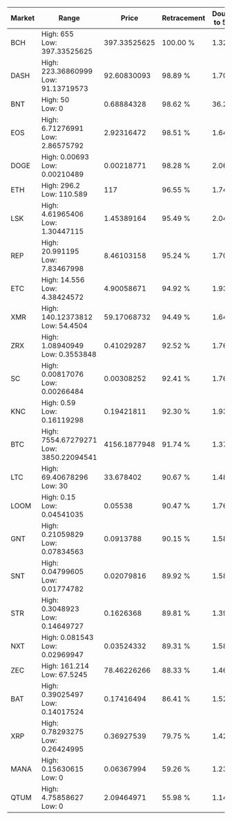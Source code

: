 | Market | Range | Price| Retracement | Doubles to 50% |
| --- | --- | --- | --- | --- |
| BCH | High: 655<br />Low: 397.33525625 | 397.33525625 | 100.00 % | 1.32 |
| DASH | High: 223.36860999<br />Low: 91.13719573 | 92.60830093 | 98.89 % | 1.70 |
| BNT | High: 50<br />Low: 0 | 0.68884328 | 98.62 % | 36.29 |
| EOS | High: 6.71276991<br />Low: 2.86575792 | 2.92316472 | 98.51 % | 1.64 |
| DOGE | High: 0.00693<br />Low: 0.00210489 | 0.00218771 | 98.28 % | 2.06 |
| ETH | High: 296.2<br />Low: 110.589 | 117 | 96.55 % | 1.74 |
| LSK | High: 4.61965406<br />Low: 1.30447115 | 1.45389164 | 95.49 % | 2.04 |
| REP | High: 20.991195<br />Low: 7.83467998 | 8.46103158 | 95.24 % | 1.70 |
| ETC | High: 14.556<br />Low: 4.38424572 | 4.90058671 | 94.92 % | 1.93 |
| XMR | High: 140.12373812<br />Low: 54.4504 | 59.17068732 | 94.49 % | 1.64 |
| ZRX | High: 1.08940949<br />Low: 0.3553848 | 0.41029287 | 92.52 % | 1.76 |
| SC | High: 0.00817076<br />Low: 0.00266484 | 0.00308252 | 92.41 % | 1.76 |
| KNC | High: 0.59<br />Low: 0.16119298 | 0.19421811 | 92.30 % | 1.93 |
| BTC | High: 7554.67279271<br />Low: 3850.22094541 | 4156.1877948 | 91.74 % | 1.37 |
| LTC | High: 69.40678296<br />Low: 30 | 33.678402 | 90.67 % | 1.48 |
| LOOM | High: 0.15<br />Low: 0.04541035 | 0.05538 | 90.47 % | 1.76 |
| GNT | High: 0.21059829<br />Low: 0.07834563 | 0.0913788 | 90.15 % | 1.58 |
| SNT | High: 0.04799605<br />Low: 0.01774782 | 0.02079816 | 89.92 % | 1.58 |
| STR | High: 0.3048923<br />Low: 0.14649727 | 0.1626368 | 89.81 % | 1.39 |
| NXT | High: 0.081543<br />Low: 0.02969947 | 0.03524332 | 89.31 % | 1.58 |
| ZEC | High: 161.214<br />Low: 67.5245 | 78.46226266 | 88.33 % | 1.46 |
| BAT | High: 0.39025497<br />Low: 0.14017524 | 0.17416494 | 86.41 % | 1.52 |
| XRP | High: 0.78293275<br />Low: 0.26424995 | 0.36927539 | 79.75 % | 1.42 |
| MANA | High: 0.15630615<br />Low: 0 | 0.06367994 | 59.26 % | 1.23 |
| QTUM | High: 4.75858627<br />Low: 0 | 2.09464971 | 55.98 % | 1.14 |
